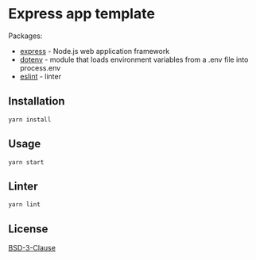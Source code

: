 # Express app template

Packages:

* [express](https://expressjs.com) - Node.js web application framework
* [dotenv](https://www.npmjs.com/package/dotenv) - module that loads environment variables from a .env file
    into process.env
* [eslint](https://www.npmjs.com/package/eslint) - linter


## Installation

    yarn install


## Usage

    yarn start


## Linter

    yarn lint

## License

[BSD-3-Clause](LICENSE)
